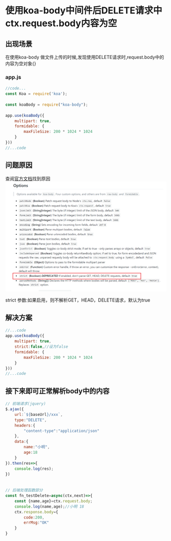 # 使用koa-body中间件后DELETE请求中ctx.request.body内容为空

## 出现场景
在使用koa-body 做文件上传的时候,发现使用DELETE请求时,request.body中的内容为空对象{}

### app.js
```js
//code...
const Koa = require('koa');

const koaBody = require("koa-body");

app.use(koaBody({
    multipart: true,
    formidable: {
        maxFileSize: 200 * 1024 * 1024
    }
}))
//...code
```
## 问题原因
查阅[官方文档](https://github.com/dlau/koa-body)找到原因
![文档图片](static/../../../static/images/koa-body-p1.png)

strict 参数:如果启用，则不解析GET，HEAD，DELETE请求，默认为true

## 解决方案
```js
//...code
app.use(koaBody({
    multipart: true,
    strict:false,//设为false
    formidable: {
        maxFileSize: 200 * 1024 * 1024
    }
}))
//...code
```
## 接下来即可正常解析body中的内容
```js
// 前端请求(jquery)
$.ajax({
    url:`${baseUrl}/xxx`,
    type:"DELETE",
    headers:{
        "content-type":"application/json"
    },
    data:{
        name:"小明",
        age:18
    }
}).then(res=>{
    console.log(res);
})


// 后端处理函数部分
const fn_testDelete=async(ctx,next)=>{
    const {name,age}=ctx.request.body;
    console.log(name,age);//小明 18
    ctx.response.body={
        code:200,
        errMsg:"OK"
    }
}
```